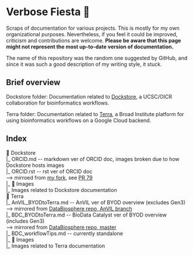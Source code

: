 # Verbose Fiesta 🥳
Scraps of documentation for various projects. This is mostly for my own organizational purposes. Nevertheless, if you feel it could be improved, criticism and contributions are welcome. **Please be aware that this page might not represent the most up-to-date version of documentation.**

The name of this repository was the random one suggested by GitHub, and since it was such a good description of my writing style, it stuck.

## Brief overview
Dockstore folder: Documentation related to [Dockstore](https://dockstore.org/), a UCSC/OICR collaboration for bioinformatics workflows. 

Terra folder: Documentation related to [Terra](https:/terra.bio/), a Broad Institute platform for using bioinformatics workflows on a Google Cloud backend.  

## Index

📁 Dockstore  
‎ ‎ |_ ORCID.md -- markdown ver of ORCID doc, images broken due to how Dockstore hosts images  
  |_ ORCID.rst -- rst ver of ORCID doc  
    --> mirroed from [my fork](https://github.com/aofarrel/dockstore-documentation/blob/develop/docs/end-user-topics/ORCID.rst), see [PR 79](https://github.com/dockstore/dockstore-documentation/pull/79)  
‎ ‎ |_ 📁 Images  
‎ ‏ ‎ ‎ ‎ ‏ ‏ ‏|_ Images related to Dockstore documentation  
📁 Terra  
 ‎ |_ AnVIL_BYODtoTerra.md -- AnVIL ver of BYOD overview (excludes Gen3)  
     --> mirrored from [DataBiosphere repo, AnVIL branch](https://github.com/DataBiosphere/BYOD-to-Terra/blob/anvil/full_documentation.md)  
  ‎ |_ BDC_BYODtoTerra.md -- BioData Catalyst ver of BYOD overview (includes Gen3)  
      --> mirrored from [DataBiosphere repo, master](https://github.com/DataBiosphere/BYOD-to-Terra/blob/master/full_documentation.md)  
   |_ BDC_workflowTips.md -- currently standalone  
‎ ‎ |_ 📁 Images  
‎ ‏ ‎ ‎ ‎ ‏ ‏ ‏|_ Images related to Terra documentation
